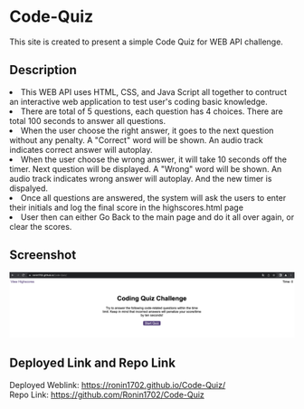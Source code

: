 # Code-Quiz
This site is created to present a simple Code Quiz for  WEB API challenge.<br>

## Description
<li>This WEB API uses HTML, CSS, and Java Script all together to contruct an interactive web application to test user's coding basic knowledge.</li>
<li>There are total of 5 questions, each question has 4 choices. There are total 100 seconds to answer all questions.</li>
<li>When the user choose the right answer, it goes to the next question without any penalty. A "Correct" word will be shown. An audio track indicates correct answer will autoplay.</li>
<li>When the user choose the wrong answer, it will take 10 seconds off the timer. Next question will be displayed. A "Wrong" word will be shown. An audio track indicates wrong answer will autoplay. And the new timer is dispalyed.
</li>
<li>Once all questions are answered, the system will ask the users to enter their initials and log the final score in the highscores.html page</li>
<li>User then can either Go Back to the main page and do it all over again, or clear the scores.</li>

## Screenshot 
![screenshot](./assets/Code-Quiz%20Screenshot.png)

## Deployed Link and Repo Link
Deployed Weblink: https://ronin1702.github.io/Code-Quiz/<br>
Repo Link: https://github.com/Ronin1702/Code-Quiz <br>



